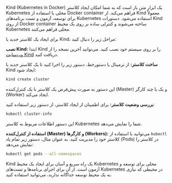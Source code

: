 Kind (Kubernetes in Docker) یک ابزار متن باز است که به شما امکان ایجاد کلاستر Kubernetes محلی با استفاده از Docker container فراهم می‌کند. از Kind معمولاً برای توسعه، آزمون و تست برنامه‌های Kubernetes استفاده می‌شود. دستورات Kind از روی Docker container ساخته می‌شوند و کنترلی ساده بر روی یک محیط Kubernetes محلی فراهم می‌کنند.

برای ایجاد یک کلاستر جدید با Kind، مراحل زیر را دنبال کنید:

**نصب Kind:**
   ابتدا Kind را بر روی سیستم خود نصب کنید. می‌توانید آخرین نسخه را از [وب‌سایت Kind](https://kind.sigs.k8s.io/docs/user/quick-start/) دریافت کنید.

**ساخت کلاستر:**
   از ترمینال یا دستورخط، دستور زیر را اجرا کنید تا یک کلاستر جدید با Kind ایجاد شود:

   ```bash
   kind create cluster
   ```

   این دستور به صورت پیش‌فرض یک کلاستر با یک کنترل‌کننده (Master) و یک یا چند کارگر (Worker) ایجاد می‌کند.

**بررسی وضعیت کلاستر:**
   برای اطمینان از ایجاد کلاستر، از دستور زیر استفاده کنید:

   ```bash
   kubectl cluster-info
   ```

   این دستور اطلاعات مربوط به کلاستر Kubernetes شما را نمایش می‌دهد.

**استفاده از کنترل‌کننده (Master) و کارگرها (Workers):**
   می‌توانید با استفاده از `kubectl` کلاستر خود را مدیریت کنید. به عنوان مثال، دستور زیر تمام پاد (Pods) در کلاستر را نمایش می‌دهد:

   ```bash
   kubectl get pods --all-namespaces
   ```

Kind یک راه سریع و آسان برای ایجاد یک محیط Kubernetes محلی برای توسعه و آزمون است. از آن برای اجرای برنامه‌ها و تست‌های Kubernetes در محیطی که نیازی به یک محیط توسعه جداگانه ندارید، می‌توانید استفاده کنید.
